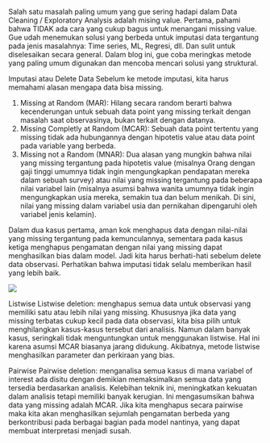 Salah satu masalah paling umum yang gue sering hadapi dalam Data Cleaning / Exploratory Analysis adalah mising value. Pertama, pahami bahwa TIDAK ada cara yang cukup bagus untuk menangani missing value. Gue udah menemukan solusi yang berbeda untuk imputasi data tergantung pada jenis masalahnya: Time series, ML, Regresi, dll. Dan sulit untuk diselesaikan secara general. Dalam blog ini, gue coba meringkas metode yang paling umum digunakan dan mencoba mencari solusi yang struktural. 

Imputasi atau Delete Data
Sebelum ke metode imputasi, kita harus memahami alasan mengapa data bisa missing.

1. Missing at Random (MAR): Hilang secara random berarti bahwa kecenderungan untuk sebuah data point yang missing terkait dengan masalah saat observasinya, bukan terkait dengan datanya.
2. Missing Completly at Random (MCAR): Sebuah data point tertentu yang missing tidak ada hubungannya dengan hipotetis value atau data point pada variable yang berbeda.
3. Missing not a Random (MNAR): Dua alasan yang mungkin bahwa nilai yang missing tergantung pada hipotetis value (misalnya Orang dengan gaji tinggi umumnya tidak ingin mengungkapkan pendapatan mereka dalam sebuah survey) atau nilai yang missing tergantung pada beberapa nilai variabel lain (misalnya asumsi bahwa wanita umumnya tidak ingin mengungkapkan usia mereka, semakin tua dan belum menikah. Di sini, nilai yang missing dalam variabel usia dan pernikahan dipengaruhi oleh variabel jenis kelamin).

Dalam dua kasus pertama, aman kok menghapus data dengan nilai-nilai yang missing tergantung pada kemunculannya, sementara pada kasus ketiga menghapus pengamatan dengan nilai yang missing dapat menghasilkan bias dalam model. Jadi kita harus berhati-hati sebelum delete data observasi. Perhatikan bahwa imputasi tidak selalu memberikan hasil yang lebih baik.

![](https://cdn-images-1.medium.com/max/800/1*_RA3mCS30Pr0vUxbp25Yxw.png)

Listwise
Listwise deletion: menghapus semua data untuk observasi yang memiliki satu atau lebih nilai yang missing. Khususnya jika data yang missing terbatas cukup kecil pada data observasi, kita bisa pilih untuk menghilangkan kasus-kasus tersebut dari analisis. Namun dalam banyak kasus, seringkali tidak menguntungkan untuk menggunakan listwise. Hal ini karena asumsi MCAR biasanya jarang didukung. Akibatnya, metode listwise menghasilkan parameter dan perkiraan yang bias.

Pairwise
Pairwise deletion: menganalisa semua kasus di mana variabel of interest ada disitu dengan demikian memaksimalkan semua data yang tersedia berdasarkan analisis. Kelebihan teknik ini, meningkatkan kekuatan dalam analisis tetapi memiliki banyak kerugian. Ini mengasumsikan bahwa data yang missing adalah MCAR. Jika kita menghapus secara pairwise maka kita akan menghasilkan sejumlah pengamatan berbeda yang berkontribusi pada berbagai bagian pada model nantinya, yang dapat membuat interpretasi menjadi susah.

